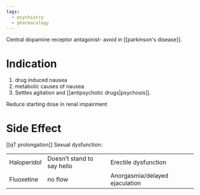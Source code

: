 ```yaml
---
tags:
  - psychiatry
  - pharmacology
---
```

Central dopamine receptor antagonist- avoid in [[parkinson's disease]].
# Indication
1. drug induced nausea
2. metabolic causes of nausea
3. Settles agitation and [[antipsychotic drugs|psychosis]]. 

Reduce starting dose in renal impairment

# Side Effect
[[qT prolongation]]
Sexual dysfunction: 

|             |                            |                                |
| ----------- | -------------------------- | ------------------------------ |
| Haloperidol | Doesn’t stand to say hello | Erectile dysfunction           |
| Fluoxetine  | no flow                    | Anorgasmia/delayed ejaculation |
